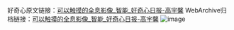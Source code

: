 好奇心原文链接：[可以触摸的全息影像_智能_好奇心日报-高宇馨](https://www.qdaily.com/articles/4310.html)
WebArchive归档链接：[可以触摸的全息影像_智能_好奇心日报-高宇馨](http://web.archive.org/web/20190623154134/https://www.qdaily.com/articles/4310.html)
![image](http://ww3.sinaimg.cn/large/007d5XDply1g3vf34n35vj30u02sk4qp)